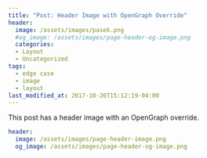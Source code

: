 ```yaml
---
title: "Post: Header Image with OpenGraph Override"
header:
  image: /assets/images/pasek.png
  #og_image: /assets/images/page-header-og-image.png
  categories:
  - Layout
  - Uncategorized
tags:
  - edge case
  - image
  - layout
last_modified_at: 2017-10-26T15:12:19-04:00
---
```


This post has a header image with an OpenGraph override.

```yaml
header:
  image: /assets/images/page-header-image.png
  og_image: /assets/images/page-header-og-image.png
```
